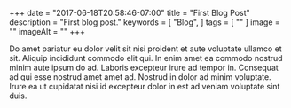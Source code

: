 +++
date = "2017-06-18T20:58:46-07:00"
title = "First Blog Post"
description = "First blog post."
keywords = [
    "Blog",
]
tags = [
    ""
]
image = ""
imageAlt = ""
+++

Do amet pariatur eu dolor velit sit nisi proident et aute voluptate ullamco et sit. Aliquip incididunt commodo elit qui. In enim amet ea commodo nostrud minim aute ipsum do ad. Laboris excepteur irure ad tempor in. Consequat ad qui esse nostrud amet amet ad. Nostrud in dolor ad minim voluptate. Irure ea ut cupidatat nisi id excepteur dolor in est ad veniam voluptate sint duis.